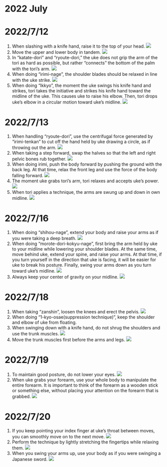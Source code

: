# 2022 July

# 2022/7/12
1. When slashing with a knife hand, raise it to the top of your head.
![](.\my_daily_practice_1kyu_img\2022_7\2022_7_12\1.jpg)
2. Move the upper and lower body in tandem.
![](.\my_daily_practice_1kyu_img\2022_7\2022_7_12\2.jpg)
3. In “katate-dori” and “ryoute-dori,” the uke does not grip the arm of the tori as hard as possible, but rather “connects” the bottom of the palm with the tori’s arm.
![](.\my_daily_practice_1kyu_img\2022_7\2022_7_12\3.jpg)
4. When doing “irimi-nage”, the shoulder blades should be relaxed in line with the uke strike.
![](.\my_daily_practice_1kyu_img\2022_7\2022_7_12\4.jpg)
5. When doing “Ikkyo”, the moment the uke swings his knife hand and strikes, tori takes the initiative and strikes his knife hand toward the midline of the uke.  This causes uke to raise his elbow. Then, tori drops uke’s elbow in a circular motion toward uke’s midline.
![](.\my_daily_practice_1kyu_img\2022_7\2022_7_12\5.jpg)

# 2022/7/13
1. When handling “ryoute-dori”, use the centrifugal force generated by “irimi-tenkan” to cut off the hand held by uke drawing a circle, as if throwing out the arm.
![](.\my_daily_practice_1kyu_img\2022_7\2022_7_13\1.jpg)
2. When taking a step forward, swap the halves so that the left and right pelvic bones rub together.
![](.\my_daily_practice_1kyu_img\2022_7\2022_7_13\2.jpg)
3. When doing irimi, push the body forward by pushing the ground with the back leg. At that time, relax the front leg and use the force of the body falling forward.
![](.\my_daily_practice_1kyu_img\2022_7\2022_7_13\3.jpg)
4. The moment uke grabs tori’s arm, tori relaxes and accepts uke’s power.
![](.\my_daily_practice_1kyu_img\2022_7\2022_7_13\4.jpg)
5. When tori applies a technique, the arms are swung up and down in own midline.
![](.\my_daily_practice_1kyu_img\2022_7\2022_7_13\5.jpg)

# 2022/7/16
1. When doing “shihou-nage”, extend your body and raise your arms as if you were taking a deep breath.
![](.\my_daily_practice_1kyu_img\2022_7\2022_7_16\1.jpg)
2. When doing “morote-dori-kokyu-nage”, first bring the arm held by uke to your midline while lowering your shoulder blades. At the same time, move behind uke, extend your spine, and raise your arms.  At that time, if you turn yourself in the direction that uke is facing, it will be easier for uke to break his posture.  Finally, swing your arms down as you turn toward uke’s midline.
![](.\my_daily_practice_1kyu_img\2022_7\2022_7_16\2.jpg)
3. Always keep your center of gravity on your midline.
![](.\my_daily_practice_1kyu_img\2022_7\2022_7_16\3.jpg)

# 2022/7/18
1. When taking “zanshin”, loosen the knees and erect the pelvis.
![](.\my_daily_practice_1kyu_img\2022_7\2022_7_18\1.jpg)
2. When doing “1-kyo-osae(suppression technique)”, keep the shoulder and elbow of uke from floating.
3. When swinging down with a knife hand, do not shrug the shoulders and use the trunk muscles.
![](.\my_daily_practice_1kyu_img\2022_7\2022_7_18\3.jpg)
4. Move the trunk muscles first before the arms and legs.
![](.\my_daily_practice_1kyu_img\2022_7\2022_7_18\4.jpg)

# 2022/7/19
1. To maintain good posture, do not lower your eyes.
![](.\my_daily_practice_1kyu_img\2022_7\2022_7_19\1.jpg)
2. When uke grabs your forearm, use your whole body to manipulate the entire forearm. It is important to think of the forearm as a wooden stick or something else, without placing your attention on the forearm that is grabbed.
![](.\my_daily_practice_1kyu_img\2022_7\2022_7_19\2.jpg)

# 2022/7/20
1. If you keep pointing your index finger at uke’s throat between moves, you can smoothly move on to the next move.
![](.\my_daily_practice_1kyu_img\2022_7\2022_7_20\1.jpg)
2. Perform the technique by lightly stretching the fingertips while relaxing them.
![](.\my_daily_practice_1kyu_img\2022_7\2022_7_20\2.jpg)
3. When you swing your arms up, use your body as if you were swinging a Japanese sword.
![](.\my_daily_practice_1kyu_img\2022_7\2022_7_20\3.jpg)